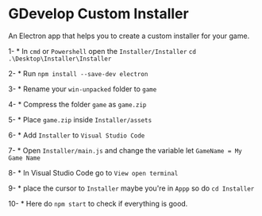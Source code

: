 # GDevelop Custom Installer
An Electron app that helps you to create a custom installer for your game.

1- * In `cmd` or `Powershell` open the `Installer/Installer`
`cd .\Desktop\Installer\Installer`

2- * Run `npm install --save-dev electron`

3- * Rename your `win-unpacked` folder to `game`

4- * Compress the folder `game` as `game.zip`

5- * Place `game.zip` inside `Installer/assets`

6- * Add `Installer` to `Visual Studio Code`

7- * Open `Installer/main.js` and change the variable let `GameName = My Game Name`

8- * In Visual Studio Code go to `View open terminal`

9- * place the cursor to `Installer` maybe you're in `Appp` so do `cd Installer`

10- * Here do `npm start` to check if everything is good.

